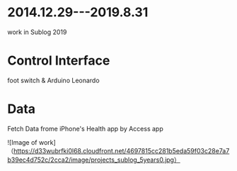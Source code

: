# 2014.12.29---2019.8.31
work in Sublog 2019

# Control Interface

foot switch & Arduino Leonardo 

# Data

Fetch Data frome iPhone's Health app by Access app 


![Image of work]（https://d33wubrfki0l68.cloudfront.net/4697815cc281b5eda59f03c28e7a7b39ec4d752c/2cca2/image/projects_sublog_5years0.jpg）
